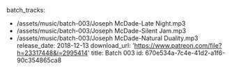 batch_tracks:
  - /assets/music/batch-003/Joseph McDade-Late Night.mp3
  - /assets/music/batch-003/Joseph McDade-Silent Jam.mp3
  - /assets/music/batch-003/Joseph McDade-Natural Duality.mp3
release_date: 2018-12-13
download_url: 'https://www.patreon.com/file?h=23317448&i=2995414'
title: Batch 003
id: 670e534a-7c4e-41d2-a1f6-90c354865ca8
